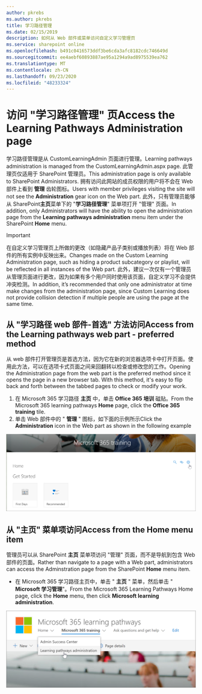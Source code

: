```yaml
---
author: pkrebs
ms.author: pkrebs
title: 学习路径管理
ms.date: 02/15/2019
description: 如何从 Web 部件或菜单访问自定义学习管理页
ms.service: sharepoint online
ms.openlocfilehash: b491c0416573ddf3be6cda3afc8182cdc746649d
ms.sourcegitcommit: ee4aebf60893887ae95a1294a9ad8975539ea762
ms.translationtype: MT
ms.contentlocale: zh-CN
ms.lasthandoff: 09/23/2020
ms.locfileid: "48233324"
---
```

# <a name="access-the-learning-pathways-administration-page"></a><span data-ttu-id="4b3d4-103">访问 "学习路径管理" 页</span><span class="sxs-lookup"><span data-stu-id="4b3d4-103">Access the Learning Pathways Administration page</span></span>

<span data-ttu-id="4b3d4-104">学习路径管理是从 CustomLearningAdmin 页面进行管理。</span><span class="sxs-lookup"><span data-stu-id="4b3d4-104">Learning pathways administration is managed from the CustomLearningAdmin.aspx page.</span></span> <span data-ttu-id="4b3d4-105">此管理页仅适用于 SharePoint 管理员。</span><span class="sxs-lookup"><span data-stu-id="4b3d4-105">This administration page is only available to SharePoint Administrators.</span></span> <span data-ttu-id="4b3d4-106">拥有访问此网站的成员权限的用户将不会在 Web 部件上看到 **管理** 齿轮图标。</span><span class="sxs-lookup"><span data-stu-id="4b3d4-106">Users with member privileges visiting the site will not see the **Administration** gear icon on the Web part.</span></span> <span data-ttu-id="4b3d4-107">此外，只有管理员能够从 SharePoint**主页**菜单下的 "**学习路径管理**" 菜单项打开 "管理" 页面。</span><span class="sxs-lookup"><span data-stu-id="4b3d4-107">In addition, only Administrators will have the ability to open the administration page from the **Learning pathways administration** menu item under the SharePoint **Home** menu.</span></span> 

> [!IMPORTANT]
> <span data-ttu-id="4b3d4-108">在自定义学习管理页上所做的更改（如隐藏产品子类别或播放列表）将在 Web 部件的所有实例中反映出来。</span><span class="sxs-lookup"><span data-stu-id="4b3d4-108">Changes made on the Custom Learning Administration page, such as hiding a product subcategory or playlist, will be reflected in all instances of the Web part.</span></span> <span data-ttu-id="4b3d4-109">此外，建议一次仅有一个管理员从管理页面进行更改，因为如果有多个用户同时使用该页面，自定义学习不会提供冲突检测。</span><span class="sxs-lookup"><span data-stu-id="4b3d4-109">In addition, it’s recommended that only one administrator at time make changes from the administration page, since Custom Learning does not provide collision detection if multiple people are using the page at the same time.</span></span>  

## <a name="access-from-the-learning-pathways-web-part---preferred-method"></a><span data-ttu-id="4b3d4-110">从 "学习路径 web 部件-首选" 方法访问</span><span class="sxs-lookup"><span data-stu-id="4b3d4-110">Access from the Learning pathways web part - preferred method</span></span>
<span data-ttu-id="4b3d4-111">从 web 部件打开管理页是首选方法，因为它在新的浏览器选项卡中打开页面。使用此方法，可以在选项卡式页面之间来回翻转以检查或修改您的工作。</span><span class="sxs-lookup"><span data-stu-id="4b3d4-111">Opening the Administration page from the web part is the preferred method since it opens the page in a new browser tab. With this method, it's easy to flip back and forth between the tabbed pages to check or modify your work.</span></span>  

1. <span data-ttu-id="4b3d4-112">在 Microsoft 365 学习路径 **主页** 中，单击 **Office 365 培训** 磁贴。</span><span class="sxs-lookup"><span data-stu-id="4b3d4-112">From the Microsoft 365 learning pathways **Home** page, click the **Office 365 training** tile.</span></span>
2. <span data-ttu-id="4b3d4-113">单击 Web 部件中的 " **管理** " 图标，如下面的示例所示</span><span class="sxs-lookup"><span data-stu-id="4b3d4-113">Click the **Administration** icon in the Web part as shown in the following example</span></span>  

![cg-adminaccbtn.png](media/cg-adminaccbtn.png)

## <a name="access-from-the-home-menu-item"></a><span data-ttu-id="4b3d4-115">从 "主页" 菜单项访问</span><span class="sxs-lookup"><span data-stu-id="4b3d4-115">Access from the Home menu item</span></span>
<span data-ttu-id="4b3d4-116">管理员可以从 SharePoint **主页** 菜单项访问 "管理" 页面，而不是导航到包含 Web 部件的页面。</span><span class="sxs-lookup"><span data-stu-id="4b3d4-116">Rather than navigate to a page with a Web part, administrators can access the Adminstration page from the SharePoint **Home** menu item.</span></span> 

- <span data-ttu-id="4b3d4-117">在 Microsoft 365 学习路径主页中，单击 " **主页** " 菜单，然后单击 " **Microsoft 学习管理**"。</span><span class="sxs-lookup"><span data-stu-id="4b3d4-117">From the Microsoft 365 Learning Pathways Home page, click the **Home** menu, then click **Microsoft learning administration**.</span></span>

![cg-adminaccmenu.png](media/cg-adminaccmenu.png)